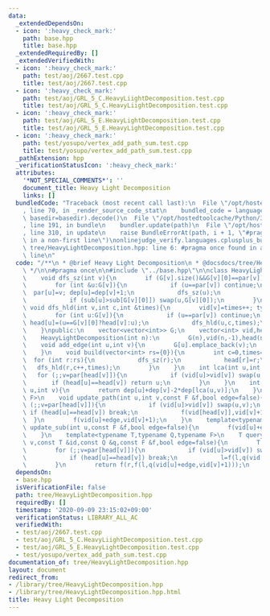 ```yaml
---
data:
  _extendedDependsOn:
  - icon: ':heavy_check_mark:'
    path: base.hpp
    title: base.hpp
  _extendedRequiredBy: []
  _extendedVerifiedWith:
  - icon: ':heavy_check_mark:'
    path: test/aoj/2667.test.cpp
    title: test/aoj/2667.test.cpp
  - icon: ':heavy_check_mark:'
    path: test/aoj/GRL_5_C.HeavyLiightDecomposition.test.cpp
    title: test/aoj/GRL_5_C.HeavyLiightDecomposition.test.cpp
  - icon: ':heavy_check_mark:'
    path: test/aoj/GRL_5_E.HeavyLightDecomposition.test.cpp
    title: test/aoj/GRL_5_E.HeavyLightDecomposition.test.cpp
  - icon: ':heavy_check_mark:'
    path: test/yosupo/vertex_add_path_sum.test.cpp
    title: test/yosupo/vertex_add_path_sum.test.cpp
  _pathExtension: hpp
  _verificationStatusIcon: ':heavy_check_mark:'
  attributes:
    '*NOT_SPECIAL_COMMENTS*': ''
    document_title: Heavy Light Decomposition
    links: []
  bundledCode: "Traceback (most recent call last):\n  File \"/opt/hostedtoolcache/Python/3.8.5/x64/lib/python3.8/site-packages/onlinejudge_verify/documentation/build.py\"\
    , line 70, in _render_source_code_stat\n    bundled_code = language.bundle(stat.path,\
    \ basedir=basedir).decode()\n  File \"/opt/hostedtoolcache/Python/3.8.5/x64/lib/python3.8/site-packages/onlinejudge_verify/languages/cplusplus.py\"\
    , line 191, in bundle\n    bundler.update(path)\n  File \"/opt/hostedtoolcache/Python/3.8.5/x64/lib/python3.8/site-packages/onlinejudge_verify/languages/cplusplus_bundle.py\"\
    , line 310, in update\n    raise BundleErrorAt(path, i + 1, \"#pragma once found\
    \ in a non-first line\")\nonlinejudge_verify.languages.cplusplus_bundle.BundleErrorAt:\
    \ tree/HeavyLightDecomposition.hpp: line 6: #pragma once found in a non-first\
    \ line\n"
  code: "/**\n * @brief Heavy Light Decomposition\n * @docsdocs/tree/HeavyLightDecomposition.md\n\
    \ */\n\n#pragma once\n\n#include \"../base.hpp\"\n\nclass HeavyLightDecomposition{\n\
    \    void dfs_sz(int v){\n        if (G[v].size()&&G[v][0]==par[v]) swap(G[v][0],G[v].back());\n\
    \        for (int &u:G[v]){\n            if (u==par[v]) continue;\n          \
    \  par[u]=v; dep[u]=dep[v]+1;\n            dfs_sz(u);\n            sub[v]+=sub[u];\n\
    \            if (sub[u]>sub[G[v][0]]) swap(u,G[v][0]);\n        }\n    }\n   \
    \ void dfs_hld(int v,int c,int &times){\n        vid[v]=times++; type[v]=c;\n\
    \        for (int u:G[v]){\n            if (u==par[v]) continue;\n           \
    \ head[u]=(u==G[v][0]?head[v]:u);\n            dfs_hld(u,c,times);\n        }\n\
    \    }\npublic:\n    vector<vector<int>> G;\n    vector<int> vid,head,sub,par,dep,type;\n\
    \    HeavyLightDecomposition(int n):\n        G(n),vid(n,-1),head(n),sub(n,1),par(n,-1),dep(n,0),type(n){}\n\
    \    void add_edge(int u,int v){\n        G[u].emplace_back(v);\n        G[v].emplace_back(u);\n\
    \    }\n    void build(vector<int> rs={0}){\n        int c=0,times=0;\n      \
    \  for (int r:rs){\n            dfs_sz(r);\n            head[r]=r;\n         \
    \   dfs_hld(r,c++,times);\n        }\n    }\n    int lca(int u,int v){\n     \
    \   for (;;v=par[head[v]]){\n            if (vid[u]>vid[v]) swap(u,v);\n     \
    \       if (head[u]==head[v]) return u;\n        }\n    }\n    int distance(int\
    \ u,int v){\n        return dep[u]+dep[v]-2*dep[lca(u,v)];\n    }\n    template<typename\
    \ F>\n    void update_path(int u,int v,const F &f,bool edge=false){\n        for\
    \ (;;v=par[head[v]]){\n            if (vid[u]>vid[v]) swap(u,v);\n           \
    \ if (head[u]==head[v]) break;\n            f(vid[head[v]],vid[v]+1);\n      \
    \  }\n        f(vid[u]+edge,vid[v]+1);\n    }\n    template<typename F>\n    void\
    \ update_sub(int u,const F &f,bool edge=false){\n        f(vid[u]+edge,vid[u]+sub[u]);\n\
    \    }\n    template<typename T,typename Q,typename F>\n    T query(int u,int\
    \ v,const T &id,const Q &q,const F &f,bool edge=false){\n        T l=id,r=id;\n\
    \        for (;;v=par[head[v]]){\n            if (vid[u]>vid[v]) swap(u,v),swap(l,r);\n\
    \            if (head[u]==head[v]) break;\n            l=f(l,q(vid[head[v]],vid[v]+1));\n\
    \        }\n        return f(r,f(l,q(vid[u]+edge,vid[v]+1)));\n    }\n};"
  dependsOn:
  - base.hpp
  isVerificationFile: false
  path: tree/HeavyLightDecomposition.hpp
  requiredBy: []
  timestamp: '2020-09-09 23:15:02+09:00'
  verificationStatus: LIBRARY_ALL_AC
  verifiedWith:
  - test/aoj/2667.test.cpp
  - test/aoj/GRL_5_C.HeavyLiightDecomposition.test.cpp
  - test/aoj/GRL_5_E.HeavyLightDecomposition.test.cpp
  - test/yosupo/vertex_add_path_sum.test.cpp
documentation_of: tree/HeavyLightDecomposition.hpp
layout: document
redirect_from:
- /library/tree/HeavyLightDecomposition.hpp
- /library/tree/HeavyLightDecomposition.hpp.html
title: Heavy Light Decomposition
---
```

